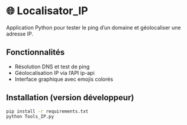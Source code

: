 # 🌐 Localisator_IP

Application Python pour tester le ping d’un domaine et géolocaliser une adresse IP.

## Fonctionnalités

- Résolution DNS et test de ping
- Géolocalisation IP via l’API ip-api
- Interface graphique avec emojis colorés

## Installation (version développeur)

```bash
pip install -r requirements.txt
python Tools_IP.py
